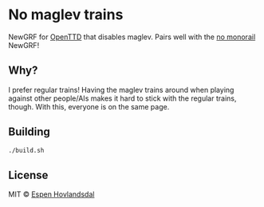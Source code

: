 # No maglev trains

NewGRF for [OpenTTD](https://www.openttd.org/) that disables maglev. Pairs well with the [no monorail](https://github.com/rexxars/openttd-no-monorail) NewGRF!

## Why?

I prefer regular trains! Having the maglev trains around when playing against other people/AIs makes it hard to stick with the regular trains, though. With this, everyone is on the same page.

## Building

```bash
./build.sh
```

## License

MIT © [Espen Hovlandsdal](https://espen.codes/)
